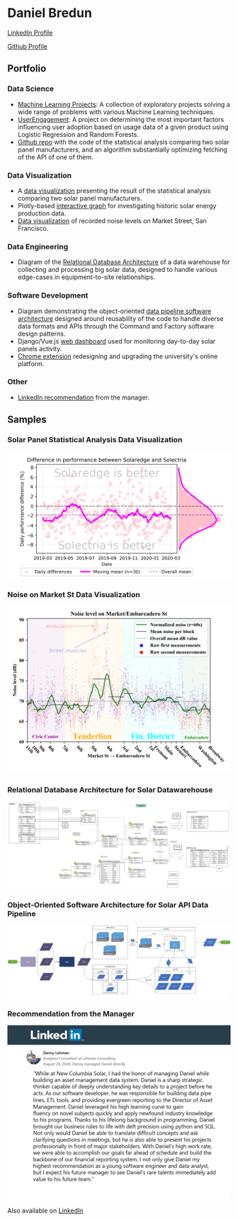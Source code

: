 # Daniel Bredun

[LinkedIn Profile](https://www.linkedin.com/in/daniel-bredun/)

[Github Profile](https://github.com/Breedoon/)

## Portfolio

### Data Science

- [Machine Learning Projects](https://github.com/Breedoon/MachineLearningProjects/): A collection of exploratory projects solving a wide range of problems with various Machine Learning techniques.
- [UserEngagement](https://github.com/Breedoon/UserEngagement): A project on determining the most important factors influencing user adoption based on usage data of a given product using Logistic Regression and Random Forests.
- [Github repo](https://github.com/Breedoon/SolarBears) with the code of the statistical analysis comparing two solar panel manufacturers, and an algorithm substantially optimizing fetching of the API of one of them.

### Data Visualization

- A [data visualization](#solar-panel-statistical-analysis-data-visualization) presenting the result of the statistical analysis comparing two solar panel manufacturers.
- Plotly-based [interactive graph](http://ec2-34-234-203-0.compute-1.amazonaws.com/demo.html) for investigating historic solar energy production data.
- [Data visualization](#noise-on-market-st-data-visualization) of recorded noise levels on Market Street, San Francisco.

### Data Engineering

- Diagram of the [Relational Database Architecture](#relational-database-architecture-for-solar-datawarehouse) of a data warehouse for collecting and processing big solar data, designed to handle various edge-cases in equipment-to-site relationships.

### Software Development

- Diagram demonstrating the object-oriented [data pipeline software architecture](#object-oriented-software-architecture-for-solar-api-data-pipeline) designed around reusability of the code to handle diverse data formats and APIs through the Command and Factory software design patterns.
- Django/Vue.js [web dashboard](http://ec2-34-234-203-0.compute-1.amazonaws.com/) used for monitoring day-to-day solar panels activity.
- [Chrome extension](http://ec2-34-234-203-0.compute-1.amazonaws.com/noise.html) redesigning and upgrading the university's online platform.

### Other

- [LinkedIn recommendation](#recommendation-from-the-manager) from the manager.

## Samples

### Solar Panel Statistical Analysis Data Visualization

![](img/solar-panel-statistical-analysis-data-visualization.png)

### Noise on Market St Data Visualization

![](img/noise-on-market-st-data-visualization.png)

### Relational Database Architecture for Solar Datawarehouse

![](img/relational-database-architecture-for-solar-datawarehouse.png)

### Object-Oriented Software Architecture for Solar API Data Pipeline

![](img/object-oriented-software-architecture-for-solar-api-data-pipeline.png)

### Recommendation from the Manager

![](img/recommendation-from-the-manager.png)

Also available on [LinkedIn](https://www.linkedin.com/in/daniel-bredun/)


